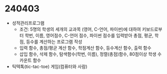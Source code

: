 # 240403
- 성적관리프로그램
  - 조건: 5명의 학생의 세개의 교과목 (영어, C-언어, 파이썬)에 대하여 키보드로부터 학번, 이름, 영어점수, C-언어 점수, 파이썬 점수를 입력받아 총점, 평균, 학점, 등수를 계산하는 프로그램 작성
  - 입력 함수, 총점/평균 계산 함수,  학점계산 함수, 등수계산 함수, 출력 함수 
  - 삽입 함수, 삭제 함수, 탐색함수(학번, 이름), 정렬(총점)함수, 80점이상 학생 수 카운트 함수
- 틱텍톡(tic-tac-toe) 게임(컴퓨터와 사람)
